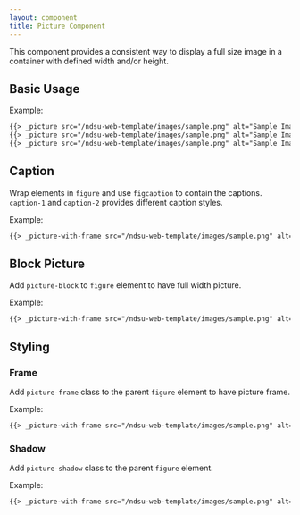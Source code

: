 ```yaml
---
layout: component
title: Picture Component
---
```


This component provides a consistent way to display a full size image in a container with defined width and/or height.

## Basic Usage

Example:
```html
{{> _picture src="/ndsu-web-template/images/sample.png" alt="Sample Image" hAlign="right" width=350 height=300}}
{{> _picture src="/ndsu-web-template/images/sample.png" alt="Sample Image" hAlign="center" width=200 height=300}}
{{> _picture src="/ndsu-web-template/images/sample.png" alt="Sample Image" width=500 height=300}}
```

## Caption

Wrap elements in `figure` and use `figcaption` to contain the captions. `caption-1` and `caption-2` provides different caption styles.

Example:
```html
{{> _picture-with-frame src="/ndsu-web-template/images/sample.png" alt="Sample Image" width=350 height=300 primaryCaption="North Dakota State University" secondaryCaption="Photo Caption - Lorem ipsum dolor sit amet, consectetur adipiscing elit."}}
```

## Block Picture

Add `picture-block` to `figure` element to have full width picture.

Example:
```html
{{> _picture-with-frame src="/ndsu-web-template/images/sample.png" alt="Sample Image" vAlign="middle" height=300 blockPicture=true primaryCaption="North Dakota State University" secondaryCaption="Photo Caption - Lorem ipsum dolor sit amet, consectetur adipiscing elit."}}
```

## Styling

### Frame

Add `picture-frame` class to the parent `figure` element to have picture frame.

Example:
```html
{{> _picture-with-frame src="/ndsu-web-template/images/sample.png" alt="Sample Image" width=350 height=300 style="frame"}}
```

### Shadow

Add `picture-shadow` class to the parent `figure` element.

Example:
```html
{{> _picture-with-frame src="/ndsu-web-template/images/sample.png" alt="Sample Image" width=500 height=300 style="shadow" primaryCaption="North Dakota State University" secondaryCaption="Photo Caption - Lorem ipsum dolor sit amet, consectetur adipiscing elit."}}
```
